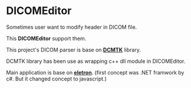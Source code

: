 # DICOMEditor

Sometimes user want to modify header in DICOM file.

This **DICOMEditor** support them.

This project's DICOM parser is base on [**DCMTK**](https://github.com/commontk/DCMTK.git) library.

DCMTK library has been use as wrapping c++ dll module in DICOMEditor.

Main application is base on [**eletron**](https://github.com/atom/electron).
(first concept was .NET framwork by c#. But it changed concept to javascript.)


